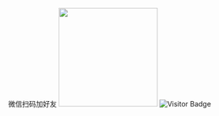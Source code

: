 微信扫码加好友
<img src="https://images.gitee.com/uploads/images/2022/0408/071102_611afdf6_381412.jpeg" width="200px" height="200px">
![Visitor Badge](https://visitor-badge.laobi.icu/badge?page_id=leorian.leorian)
